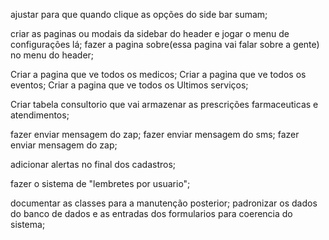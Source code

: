 <!-- mais faceis  -->
<!-- alinhar os forms na vertical, ta um mais pra cima q outro kk -->
ajustar para que quando clique as opções do side bar sumam;
<!-- tirar o config da side bar; -->
criar as paginas ou modais da sidebar do header e jogar o menu de configurações lá; 
fazer a pagina sobre(essa pagina vai falar sobre a gente) no menu do header;
<!-- tem que  ajustar os forms, botar placeholders ; -->




<!-- mais dificil -->

<!-- add controller e class para adicionar os clientes; -->
<!-- Criar tabela medico e relacionar com a tabela endereçosMedico ; -->
<!-- Criar tabela serviços; -->
<!-- ajustar o link serviços; -->
<!-- começar o sistema de mensagens para os clientes; -->
<!-- fazer o controler/class Medico; -->
Criar a pagina que ve todos os medicos;
Criar a pagina que ve todos os eventos;
Criar a pagina que ve todos os Ultimos serviços;

<!-- fazer o form consultorio; -->
Criar tabela consultorio que vai armazenar as prescrições farmaceuticas e atendimentos;

<!-- ver como q faz pra saida de doc no bd; -->
fazer enviar mensagem do zap;
fazer enviar mensagem do sms;
fazer enviar mensagem do zap;

adicionar alertas no final dos cadastros;
<!-- fazer o sistema de notificação no sistema; -->
fazer o sistema de "lembretes por usuario";
<!-- botar hash nas senhas das farmacias; -->

<!-- Padronização -->
documentar as classes para a manutenção posterior;
padronizar os dados do banco de dados e as entradas dos formularios para coerencia do sistema;